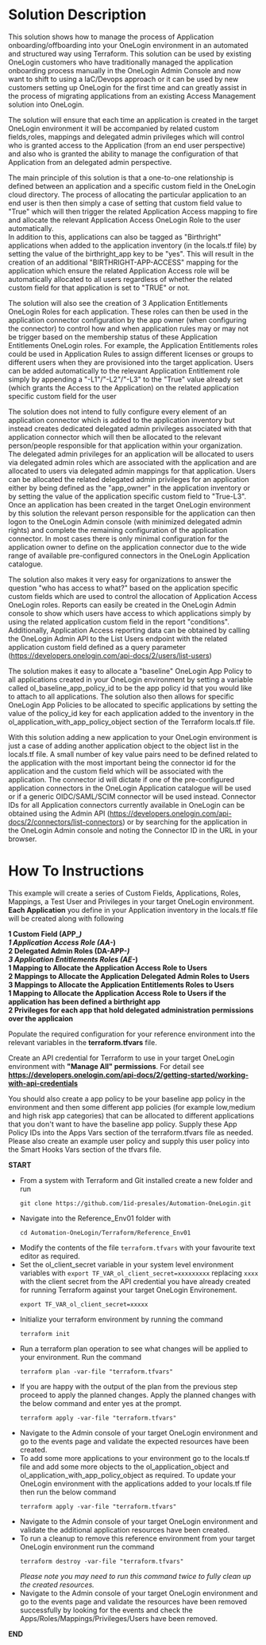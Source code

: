 # Solution Description
This solution shows how to manage the process of Application onboarding/offboarding into your OneLogin environment in an automated and structured way using Terraform. This solution can be used by existing OneLogin customers who have traditionally managed the application onboarding process manually in the OneLogin Admin Console and now want to shift to using a IaC/Devops approach or it can be used by new customers setting up OneLogin for the first time and can greatly assist in the process of migrating applications from an existing Access Management solution into OneLogin.<br>

The solution will ensure that each time an application is created in the target OneLogin environment it will be accompanied by related custom fields,roles, mappings and delegated admin privileges which will control who is granted access to the Application (from an end user perspective) and also who is granted the ability to manage the configuration of that Application from an delegated admin perspective.<br>

The main principle of this solution is that a one-to-one relationship is defined between an application and a specific custom field in the OneLogin cloud directory. 
The process of allocating the particular application to an end user is then then simply a case of setting that custom field value to "True" which will then trigger the related Application Access mapping to fire and allocate the relevant Application Access OneLogin Role to the user automatically.<br>
In addition to this, applications can also be tagged as "Birthright" applications when added to the application inventory (in the locals.tf file) by setting the value of the birthright_app key to be "yes". 
This will result in the creation of an additional "BIRTHRIGHT-APP-ACCESS" mapping for the application which ensure the related Application Access role will be automatically allocated to all users regardless of whether the related custom field for that application is set to "TRUE" or not.<br>

The solution will also see the creation of 3 Application Entitlements OneLogin Roles for each application. These roles can then be used in the application connector configuration by the app owner (when configuring the connector) to control how and when application rules may or may not be trigger based on the membership status of these Application Entitlements OneLogin roles. 
For example, the Application Entitlements roles could be used in Application Rules to assign different licenses or groups to different users when they are provisioned into the target application. Users can be added automatically to the relevant Application Entitlement role simply by appending a "-L1"/"-L2"/"-L3" to the "True" value already set (which grants the Access to the Application) on the related application specific custom field for the user <br>

The solution does not intend to fully configure every element of an application connector which is added to the application inventory but instead creates dedicated delegated admin privileges associated with that application connector which will then be allocated to the relevant person/people responsible for that application within your organization.<br> 
The delegated admin privileges for an application will be allocated to users via delegated admin roles which are associated with the application and are allocated to users via delegated admin mappings for that application. Users can be allocated the related delegated admin privileges for an application either by being defined as the "app_owner" in the application inventory or by setting the value of the application specific custom field to "True-L3".<br>
Once an application has been created in the target OneLogin environment by this solution the relevant person responsible for the application can then logon to the OneLogin Admin console (with minimized delegated admin rights) and complete the remaining configuration of the application connector. In most cases there is only minimal configuration for the application owner to define on the application connector due to the wide range of available pre-configured connectors in the OneLogin Application catalogue.   

The solution also makes it very easy for organizations to answer the question "who has access to what?" based on the application specific custom fields which are used to control the allocation of Application Access OneLogin roles. Reports can easily be created in the OneLogin Admin console to show which users have access to which applications simply by using the related application custom field in the report "conditions". Additionally, Application Access reporting data can be obtained by calling the OneLogin Admin API to the List Users endpoint with the related application custom field defined as a query parameter (https://developers.onelogin.com/api-docs/2/users/list-users) <br>

The solution makes it easy to allocate a "baseline" OneLogin App Policy to all applications created in your OneLogin environment by setting a variable called ol_baseline_app_policy_id to be the app policy id that you would like to attach to all applications. The solution also then allows for specific OneLogin App Policies to be allocated to specific applications by setting the value of the policy_id key for each application added to the inventory in the ol_application_with_app_policy_object section of the Terraform locals.tf file.

With this solution adding a new application to your OneLogin environment is just a case of adding another application object to the object list in the locals.tf file. A small number of key value pairs need to be defined related to the application with the most important being the connector id for the application and the custom field which will be associated with the application. The connector id will dictate if one of the pre-configured application connectors in the OneLogin Application catalogue will be used or if a generic OIDC/SAML/SCIM connector will be used instead. Connector IDs for all Application connectors currently available in OneLogin can be obtained using the Admin API (https://developers.onelogin.com/api-docs/2/connectors/list-connectors) or by searching for the application in the OneLogin Admin console and noting the Connector ID in the URL in your browser.<br>

# How To Instructions

This example will create a series of Custom Fields, Applications, Roles, Mappings, a Test User and Privileges in your target OneLogin environment. <br>
**Each Application** you define in your Application inventory in the locals.tf file will be created along with following <br>

**1 Custom Field (APP_*****)** <br>
**1 Application Access Role (AA-*****)** <br>
**2 Delegated Admin Roles (DA-APP-*****)** <br>
**3 Application Entitlements Roles (AE-*****)** <br>
**1 Mapping to Allocate the Application Access Role to Users** <br>
**2 Mappings to Allocate the Application Delegated Admin Roles to Users** <br>
**3 Mappings to Allocate the Application Entitlements Roles to Users** <br>
**1 Mapping to Allocate the Application Access Role to Users if the application has been defined a birthright app** <br>
**2 Privileges for each app that hold delegated administration permissions over the applicaion** <br>



Populate the required configuration for your reference environment into the relevant variables in the **terraform.tfvars** file.<br>


Create an API credential for Terraform to use in your target OneLogin environment with **"Manage All" permissions**. For detail see **https://developers.onelogin.com/api-docs/2/getting-started/working-with-api-credentials** 

You should also create a app policy to be your baseline app policy in the environment and then some different app policies (for example low,medium and high risk app categories) that can be allocated to different applications that you don't want to have the baseline app policy. Supply these App Policy IDs into the Apps Vars section of the terraform.tfvars file as needed.
Please also create an example user policy and supply this user policy into the Smart Hooks Vars section of the tfvars file.

**START**
- From a system with Terraform and Git installed create a new folder and run 
<br><pre>`git clone https://github.com/1id-presales/Automation-OneLogin.git`</pre>
- Navigate into the Reference_Env01 folder with 
<br><pre>`cd Automation-OneLogin/Terraform/Reference_Env01`</pre>
- Modify the contents of the file `terraform.tfvars` with your favourite text editor as required.
- Set the ol_client_secret variable in your system level environment variables with `export TF_VAR_ol_client_secret=xxxxxxxxx` replacing `xxxx` with the client secret from the API credential you have already created for running Terraform against your target OneLogin Environement.
<br><pre>`export TF_VAR_ol_client_secret=xxxxx`</pre>
- Initialize your terraform environment by running the command 
<br><pre>`terraform init`</pre>
- Run a terraform plan operation to see what changes will be applied to your environment. Run the command 
<br><pre>`terraform plan -var-file "terraform.tfvars"`</pre>
- If you are happy with the output of the plan from the previous step proceed to apply the planned changes. Apply the planned changes with the below command and enter yes at the prompt.
<br><pre>`terraform apply -var-file "terraform.tfvars"`</pre> 
- Navigate to the Admin console of your target OneLogin environment and go to the events page and validate the expected resources have been created.
- To add some more applications to your environment go to the locals.tf file and add some more objects to the ol_application_object and ol_application_with_app_policy_object as required. To update your OneLogin environment with the applications added to your locals.tf file then run the below command
<br><pre>`terraform apply -var-file "terraform.tfvars"`</pre>
- Navigate to the Admin console of your target OneLogin environment and validate the additional application resources have been created.
- To run a cleanup to remove this reference environment  from your target OneLogin environment run the command 
<br><pre>`terraform destroy -var-file "terraform.tfvars"`</pre>
_Please note you may need to run this command twice to fully clean up the created resources._
- Navigate to the Admin console of your target OneLogin environment and go to the events page and validate the resources have been removed successfully by looking for the events and check the Apps/Roles/Mappings/Privileges/Users have been removed.<br>

**END**
